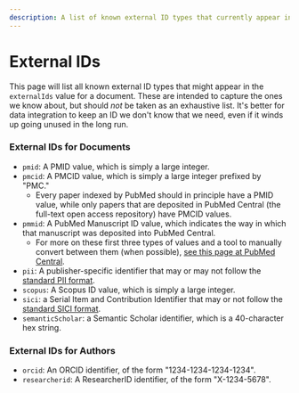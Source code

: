 ```yaml
---
description: A list of known external ID types that currently appear in evoText
---
```


# External IDs

This page will list all known external ID types that might appear in the `externalIds` value for a document. These are intended to capture the ones we know about, but should _not_ be taken as an exhaustive list. It's better for data integration to keep an ID we don't know that we need, even if it winds up going unused in the long run.

### External IDs for Documents

* `pmid`: A PMID value, which is simply a large integer.
* `pmcid`: A PMCID value, which is simply a large integer prefixed by "PMC."
  * Every paper indexed by PubMed should in principle have a PMID value, while only papers that are deposited in PubMed Central \(the full-text open access repository\) have PMCID values.
* `pmmid`: A PubMed Manuscript ID value, which indicates the way in which that manuscript was deposited into PubMed Central.
  * For more on these first three types of values and a tool to manually convert between them \(when possible\), [see this page at PubMed Central](https://www.ncbi.nlm.nih.gov/pmc/pmctopmid/).
* `pii`: A publisher-specific identifier that may or may not follow the [standard PII format](https://en.wikipedia.org/wiki/Publisher_Item_Identifier).
* `scopus`: A Scopus ID value, which is simply a large integer.
* `sici`: a Serial Item and Contribution Identifier that may or not follow the [standard SICI format](https://en.wikipedia.org/wiki/Serial_Item_and_Contribution_Identifier).
* `semanticScholar`: a Semantic Scholar identifier, which is a 40-character hex string.

### External IDs for Authors

* `orcid`: An ORCID identifier, of the form "1234-1234-1234-1234".
* `researcherid`: A ResearcherID identifier, of the form "X-1234-5678".

